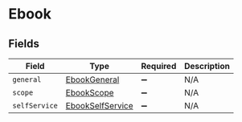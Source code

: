 # Ebook


## Fields

| Field                                                       | Type                                                        | Required                                                    | Description                                                 |
| ----------------------------------------------------------- | ----------------------------------------------------------- | ----------------------------------------------------------- | ----------------------------------------------------------- |
| `general`                                                   | [EbookGeneral](../../models/shared/ebookgeneral.md)         | :heavy_minus_sign:                                          | N/A                                                         |
| `scope`                                                     | [EbookScope](../../models/shared/ebookscope.md)             | :heavy_minus_sign:                                          | N/A                                                         |
| `selfService`                                               | [EbookSelfService](../../models/shared/ebookselfservice.md) | :heavy_minus_sign:                                          | N/A                                                         |